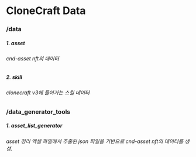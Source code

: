 # CloneCraft Data

### /data
##### 1. asset
###### cnd-asset nft의 데이터
##### 2. skill
###### clonecraft v3에 들어가는 스킬 데이터

### /data_generator_tools
##### 1. asset_list_generator
###### asset 정리 엑셀 파일에서 추출된 json 파일을 기반으로 cnd-asset nft의 데이터를 생성.

